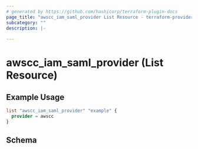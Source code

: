 ```yaml
---
# generated by https://github.com/hashicorp/terraform-plugin-docs
page_title: "awscc_iam_saml_provider List Resource - terraform-provider-awscc"
subcategory: ""
description: |-
  
---
```


# awscc_iam_saml_provider (List Resource)



## Example Usage

```terraform
list "awscc_iam_saml_provider" "example" {
  provider = awscc
}
```

<!-- schema generated by tfplugindocs -->
## Schema
